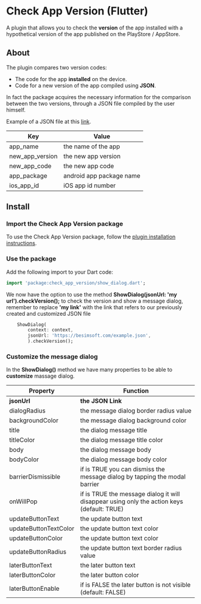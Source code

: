 # Check App Version (Flutter)

A plugin that allows you to check the **version** of the app installed with a hypothetical version of the app published on the PlayStore / AppStore.

## About

The plugin compares two version codes:
- The code for the app **installed** on the device.
- Code for a new version of the app compiled using **JSON**.

In fact the package acquires the necessary information for the comparison between the two versions, 
through a JSON file compiled by the user himself.

Example of a JSON file at this [link](https://github.com/enzo-desimone/check_app_version/blob/master/example/example.json).

| Key           |       Value |
| ------------- | ------------- |
| app_name  | the name of the app  |
| new_app_version  | the new app version  |
| new_app_code  | the new app code  |
| app_package  | android app package name  |
| ios_app_id  | iOS app id number  |

## Install


### Import the Check App Version package
To use the Check App Version package, follow the [plugin installation instructions](https://pub.dev/packages/check_app_version/install).

### Use the package

Add the following import to your Dart code:
```dart
import 'package:check_app_version/show_dialog.dart';
```

We now have the option to use the method **ShowDialog(jsonUrl: 'my url').checkVersion();** 
to check the version and show a message dialog, remember to replace **'my link'** with the link that 
refers to our previously created and customized JSON file

```dart
    ShowDialog(
        context: context,
        jsonUrl: 'https://besimsoft.com/example.json',
        ).checkVersion();
```

### Customize the message dialog

In the **ShowDialog()** method we have many properties to be able to **customize** massage dialog.


| Property           |       Function |
| ------------- | ------------- |
| **jsonUrl**  | **the JSON Link**  |
| dialogRadius  | the message dialog border radius value  |
| backgroundColor  | the message dialog background color  |
| title  | the dialog message title  |
| titleColor  | the dialog message title color  |
| body  | the dialog message body  |
| bodyColor  | the dialog message body color  |
| barrierDismissible  | if is TRUE you can dismiss the message dialog by tapping the modal barrier  |
| onWillPop  | if is TRUE the message dialog it will disappear using only the action keys (default: TRUE)   |
| updateButtonText  | the update button text  |
| updateButtonTextColor  | the update button text color  |
| updateButtonColor  | the update button text color  |
| updateButtonRadius  | the update button text border radius value  |
| laterButtonText  | the later button text  |
| laterButtonColor  | the later button color  |
| laterButtonEnable  | if is FALSE the later button is not visible (default: FALSE)  |

